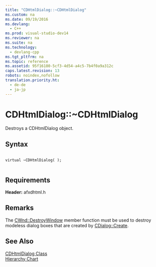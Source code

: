 ```yaml
---
title: "CDHtmlDialog::~CDHtmlDialog"
ms.custom: na
ms.date: 09/19/2016
ms.devlang: 
  - C++
ms.prod: visual-studio-dev14
ms.reviewer: na
ms.suite: na
ms.technology: 
  - devlang-cpp
ms.tgt_pltfrm: na
ms.topic: reference
ms.assetid: 95f16180-5cf3-4d54-a4c5-7b4f0a9a312c
caps.latest.revision: 13
robots: noindex,nofollow
translation.priority.ht: 
  - de-de
  - ja-jp
---
```

# CDHtmlDialog::~CDHtmlDialog
Destroys a CDHtmlDialog object.  
  
## Syntax  
  
```  
  
virtual ~CDHtmlDialog( );  
  
```  
  
## Requirements  
 **Header:** afxdhtml.h  
  
## Remarks  
 The [CWnd::DestroyWindow](../vs140/CWnd--DestroyWindow.md) member function must be used to destroy modeless dialog boxes that are created by [CDialog::Create](../vs140/CDialog--Create.md).  
  
## See Also  
 [CDHtmlDialog Class](../vs140/CDHtmlDialog-Class.md)   
 [Hierarchy Chart](../vs140/Hierarchy-Chart.md)